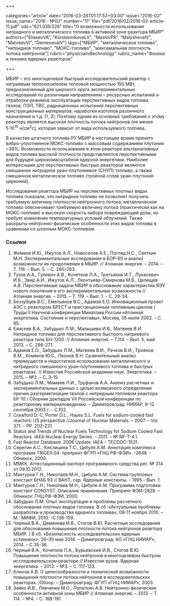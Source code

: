 +++

categories="article"
date="2016-03-28T01:17:53+03:00"
issue="2016-02"
issue_name="2016 - №02"
number="11"
file="pdf/2016/02/2016-02-article-11.pdf"
udc="621.039.526"
title="О возможности использования нитридного и металлического топлива в активной зоне реактора МБИР"
authors=["EliseevVA", "KorobeinikovaLV", "MaslovPA", "MalyshevaIV",
"MatveevVI", "DemenevaIV"]
tags=["МБИР", "металлическое топливо", "нитридное топливо", "МОКС-топливо", "максимальная плотность потока нейтронов"]
rubric="physicsandtechnology"
rubric_name="Физика и техника ядерных реакторов"

+++

МБИР – это многоцелевой быстрый исследовательский реактор с натриевым теплоносителем тепловой мощностью 150 МВт, предназначенный для широкого круга экспериментальных исследований по различным направлениям – ресурсных испытаний и отработки режимов эксплуатации перспективных видов топлива, твэлов, ПЭЛ, ТВС, радиационных испытаний перспективных конструкционных материалов, наработки изотопов различного назначения и т.д. [1, 2]. 
Поэтому одним из основных требований к этому реактору является высокая плотность потока нейтронов (не менее 5⋅10<sup>15</sup> н/см<sup>2</sup>с), которая зависит от вида используемого топлива.

В качестве штатного топлива РУ МБИР в настоящее время принято вибро-уплотненное МОКС-топливо с массовым содержанием плутония ~38%. 
Возможности использования в этом реакторе альтернативных видов топлива высокой плотности представляются перспективными для будущей широкомасштабной ядерной энергетики. 
Наиболее интересными для перспективных быстрых реакторов являются смешанное нитридное уран-плутониевое (СНУП) топливо, а также смешанное металлическое топливо (тройной сплав уран-плутоний-цирконий).

Исследования реактора МБИР на перспективных плотных видах топлива показали, что нитридное топливо не позволяет получить требуемую величину плотности нейтронного потока; металлическое топливо обеспечивает требуемую величину потока (практически как на МОКС-топливе) и высокую скорость набора повреждающей дозы, но требует изменения температурных условий облучений. Также раскрыты нейтронно-физические особенности этих видов топлива в сравнении со штатным МОКС-топливом.

### Ссылки

1. Жемков И.Ю., Ижутов А.Л., Новоселов А.Е., Погляд Н.С., Святкин М.Н. Экспериментальные исследования в БОР-60 и анализ возможности их продолжения в МБИР. // Атомная энергия. – 2014. – Т. 116. – Вып. 5. – С. 280-283.
2. Тузов А.А., Гулевич А.В., Кочетков Л.А., Третьяков И.Т., Лукасевич И.Б., Звир А.И., Ижутов А.Л., Леонтьева-Смирнова М.В., Целищев А.В. Перспективные задачи МБИР в обоснование характеристик ЯЭУ нового поколения и его экспериментальные возможности // Атомная энергия. – 2015. – Т. 119. – Вып. 1. - С. 29-34.
3. Беззубцев В.С., Емельянов В.С., Адамов Е.О. Инновационный проект АЭС с реактором БРЕСТ и пристанционным топливным циклом / Труды II Научной конференции Минатома России «Атомная энергетика. Состояние и перспективы», Москва, 05 июля 2002. – С. 85.
4. Елисеев В.А., Забудько Л.М., Малышева И.В., Матвеев В.И. Нитридное топливо для перспективного быстрого натриевого реактора типа БН-1200. // Атомная энергия. – Т.114. – Вып. 5, май 2013. – С. 266-271.
5. Адамов Е.О., Забудько Л.М., Матвеев В.И., Рачков В.И., Троянов В.М., Хомяков Ю.С., Леонов В.Н. Сравнительный анализ преимуществ и недостатков использования металлического и нитридного смешанного уран-плутониевого топлива в быстрых реакторах. // Известия Российской академии наук. Энергетика. – 2015. – №2. – С. 3-15.
6. Забудько Л.М., Мамаев Л.И., Труфанов А.А. Анализ расчетных и экспериментальных данных с целью возможного определения причин разгерметизации твэлов с нитридным топливом реактора БР-10 / Сборник докладов VII Российской конференции по реакторному материаловедению. – Димитровград: НИИАР, 8-12 сентября 2003 г. - С.102.
7. Crawford D. C, Porter D.L., Hayes S.L. Fuels for sodium-cooled fast reactors: US perspective //Journal of Nuclear Materials. – 2007. – Vol. 371. – PP. 202-231.
8. Status and Trends of Nuclear Fuels Technology for Sodium Cooled Fast Reactors. IAEA Nuclear Energy Series. – 2011. – № NF-T-4.1.
9. Fast Reactor Database: 2006 Update. IAEA – TECDOC-1531.
10. Серегин А.С., Кислицина Т.С., Цибуля А.М. Аннотация комплекса программ TRIGEX.04: препринт ФГУП «ГНЦ РФ-ФЭИ». -2846. - Обнинск, 2000.
11. ММКК. Аттестационный паспорт программного средства рег. № 314 от 09.10.2012.
12. Мантуров Г.Н., Николаев М.Н., Цибуля А.М. Система групповых констант БНАБ 93 // ВАНТ, сер. Ядерные константы. - 1995.- Вып. 1.
13. Мантуров Г.Н., Николаев М.Н., Цибуля А.М. Программа подготовки констант CONSYST. Описание применения. Препринт ФЭИ-2828. – Обнинск: ГНЦ РФ-ФЭИ, 2000.
14. Забудько Л.М. Опыт эксплуатации и проблемы расчетного обоснования плотных видов топлива. В сб. «Актуальные проблемы разработки и производства ядерного топлива», 08–11 ноября 2010. – М.: МИФИ, 2010. -С.138-159.
15. Черный В.А., Деменева И.В., Стогов В.Ю. Расчетные исследования для обоснования повышения плотности потока нейтронов реактора МБИР. / В сб. «Безопасность исследовательских ядерных установок», 26–30 мая 2014. – Димитровград: АО «ГНЦ НИИАР», 2014. – С.35-36.
16. Черный В.А., Кочетков Л.А., Бурьевский И.В., Стогов В.Ю. Повышение плотности потока нейтронов в многоцелевом быстром исследовательском реакторе // Известия вузов. Ядерная энергетика. – 2013. – №3. – С. 117-123.
17. Клинов А.В. О целесообразности и технической возможности повышения плотности потока нейтронов в исследовательских реакторах. /Обзор. – Димитровград: ФГУП «ГНЦ НИИАР», 2003.
18. Зайко И.В., Левченко М.О., Лопаткин А.В. Нейтронно-физические особенности активной зоны МБИР // Атомная энергия. – 2013. – Т. 114. – №4. – С. 188-191.